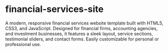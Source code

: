 # financial-services-site
A modern, responsive financial services website template built with HTML5, CSS3, and JavaScript. Designed for financial firms, accounting agencies, and investment businesses, it features a sleek layout, service sections, testimonial sliders, and contact forms. Easily customizable for personal or professional use.
